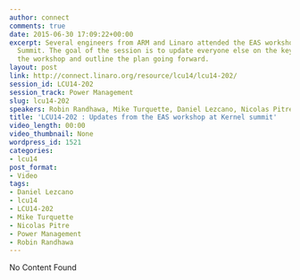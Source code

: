 ```yaml
---
author: connect
comments: true
date: 2015-06-30 17:09:22+00:00
excerpt: Several engineers from ARM and Linaro attended the EAS workshop at Kernel
  Summit. The goal of the session is to update everyone else on the key outcomes of
  the workshop and outline the plan going forward.
layout: post
link: http://connect.linaro.org/resource/lcu14/lcu14-202/
session_id: LCU14-202
session_track: Power Management
slug: lcu14-202
speakers: Robin Randhawa, Mike Turquette, Daniel Lezcano, Nicolas Pitre
title: 'LCU14-202 : Updates from the EAS workshop at Kernel summit'
video_length: 00:00
video_thumbnail: None
wordpress_id: 1521
categories:
- lcu14
post_format:
- Video
tags:
- Daniel Lezcano
- lcu14
- LCU14-202
- Mike Turquette
- Nicolas Pitre
- Power Management
- Robin Randhawa
---
```


No Content Found
